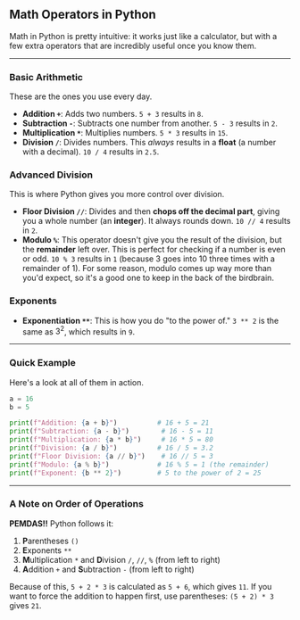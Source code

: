 ## Math Operators in Python

Math in Python is pretty intuitive: it works just like a calculator, but with a few extra operators that are incredibly useful once you know them.

---

### **Basic Arithmetic**

These are the ones you use every day.

* **Addition `+`**: Adds two numbers. `5 + 3` results in `8`.
* **Subtraction `-`**: Subtracts one number from another. `5 - 3` results in `2`.
* **Multiplication `*`**: Multiplies numbers. `5 * 3` results in `15`.
* **Division `/`**: Divides numbers. This *always* results in a **float** (a number with a decimal). `10 / 4` results in `2.5`.

### **Advanced Division**

This is where Python gives you more control over division.

* **Floor Division `//`**: Divides and then **chops off the decimal part**, giving you a whole number (an **integer**). It always rounds down. `10 // 4` results in `2`.
* **Modulo `%`**: This operator doesn't give you the result of the division, but the **remainder** left over. This is perfect for checking if a number is even or odd. `10 % 3` results in `1` (because 3 goes into 10 three times with a remainder of 1). For some reason, modulo comes up way more than you'd expect, so it's a good one to keep in the back of the birdbrain.

### **Exponents**

* **Exponentiation `**`**: This is how you do "to the power of." `3 ** 2` is the same as $3^2$, which results in `9`.

---

### **Quick Example**

Here's a look at all of them in action.

```python
a = 16
b = 5

print(f"Addition: {a + b}")          # 16 + 5 = 21
print(f"Subtraction: {a - b}")        # 16 - 5 = 11
print(f"Multiplication: {a * b}")     # 16 * 5 = 80
print(f"Division: {a / b}")          # 16 / 5 = 3.2
print(f"Floor Division: {a // b}")    # 16 // 5 = 3
print(f"Modulo: {a % b}")            # 16 % 5 = 1 (the remainder)
print(f"Exponent: {b ** 2}")         # 5 to the power of 2 = 25
```

---

### **A Note on Order of Operations**

**PEMDAS!!** Python follows it:

1.  **P**arentheses `()`
2.  **E**xponents `**`
3.  **M**ultiplication `*` and **D**ivision `/`, `//`, `%` (from left to right)
4.  **A**ddition `+` and **S**ubtraction `-` (from left to right)

Because of this, `5 + 2 * 3` is calculated as `5 + 6`, which gives `11`. If you want to force the addition to happen first, use parentheses: `(5 + 2) * 3` gives `21`.